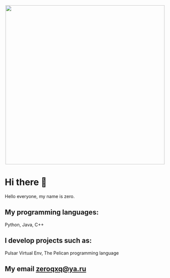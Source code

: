 <div id="header" align="center">
  <img src="https://media.giphy.com/media/qgQUggAC3Pfv687qPC/giphy.gif?cid=790b7611wv9b7twemmkk9l4202o4b6pwpl9agmgt9endtdgt&ep=v1_gifs_search&rid=giphy.gif&ct=g" width="500"/>
</div>

# Hi there 👋
Hello everyone, my name is zero. 
## My programming languages:
Python, Java, C++

## I develop projects such as:
Pulsar Virtual Env,
The Pelican programming language

## My email zeroqxq@ya.ru

<!--
**zeroqxq/zeroqxq** is a ✨ _special_ ✨ repository because its `README.md` (this file) appears on your GitHub profile.

Here are some ideas to get you started:

- 🔭 I’m currently working on ...
- 🌱 I’m currently learning ...
- 👯 I’m looking to collaborate on ...
- 🤔 I’m looking for help with ...
- 💬 Ask me about ...
- 📫 How to reach me: ...
- 😄 Pronouns: ...
- ⚡ Fun fact: ...
-->
